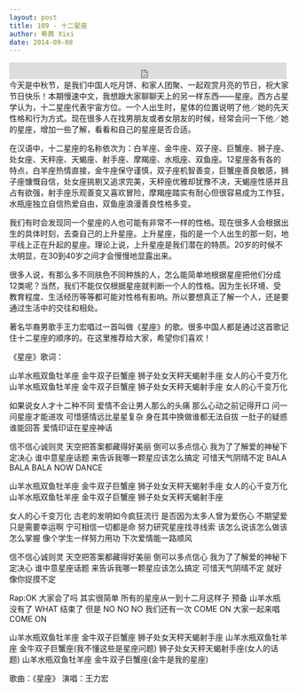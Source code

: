 ```yaml
---
layout: post
title: 109 - 十二星座
author: 希茜 Xixi
date: 2014-09-08
---
```


<iframe src="https://archive.org/embed/slowchinese_201909/Slow_Chinese_109.mp3" width="500" height="30" frameborder="0" webkitallowfullscreen="true" mozallowfullscreen="true" allowfullscreen></iframe>
今天是中秋节，是我们中国人吃月饼、和家人团聚、一起观赏月亮的节日，祝大家节日快乐！本期慢速中文，我想跟大家聊聊天上的另一样东西——星座。西方占星学认为，十二星座代表宇宙方位。一个人出生时，星体的位置说明了他／她的先天性格和行为方式。现在很多人在找男朋友或者女朋友的时候，经常会问一下他／她的星座，增加一些了解，看看和自己的星座是否合适。

在汉语中，十二星座的名称依次为：白羊座、金牛座、双子座、巨蟹座、狮子座、处女座、天秤座、天蝎座、射手座、摩羯座、水瓶座、双鱼座。12星座各有各的特点，白羊座热情直接，金牛座保守谨慎，双子座机智善变，巨蟹座善良敏感，狮子座慷慨自信，处女座挑剔又追求完美，天秤座优雅却犹豫不决，天蝎座性感并且占有欲强，射手座乐观善变又喜欢冒险，摩羯座踏实有耐心但很容易成为工作狂，水瓶座独立自信热爱自由，双鱼座浪漫善良性格多变。

我们有时会发现同一个星座的人也可能有非常不一样的性格。现在很多人会根据出生的具体时刻，去查自己的上升星座。上升星座，指的是一个人出生的那一刻，地平线上正在升起的星座。理论上说，上升星座是我们潜在的特质。20岁的时候不太明显，在30到40岁之间才会慢慢地显露出来。

很多人说，有那么多不同肤色不同种族的人，怎么能简单地根据星座把他们分成12类呢？当然，我们不能仅仅根据星座就判断一个人的性格。因为生长环境、受教育程度、生活经历等等都可能对性格有影响。所以要想真正了解一个人，还是要通过生活中的交往和相处。

著名华裔男歌手王力宏唱过一首叫做《星座》的歌。很多中国人都是通过这首歌记住十二星座的顺序的。在这里推荐给大家，希望你们喜欢！

《星座》歌词：

山羊水瓶双鱼牡羊座
金牛双子巨蟹座
狮子处女天秤天蝎射手座
女人的心千变万化
山羊水瓶双鱼牡羊座
金牛双子巨蟹座
狮子处女天秤天蝎射手座
女人的心千变万化

如果说女人才十二种不同
爱情不会让男人那么的头痛
那么心动之前记得开口
问一问星座才能进攻
可惜感情远比星星复杂
身在其中换做谁都无法自拔
一肚子的疑惑谁能回答
爱情印证在星座神话

信不信心诚则灵
天空把答案都藏得好美丽
倒可以多点信心
我为了了解爱的神秘下定决心
谁中意星座话题
来告诉我哪一颗星应该怎么搞定
可惜天气阴晴不定
BALA BALA BALA NOW DANCE

山羊水瓶双鱼牡羊座
金牛双子巨蟹座
狮子处女天秤天蝎射手座
女人的心千变万化
山羊水瓶双鱼牡羊座
金牛双子巨蟹座
狮子处女天秤天蝎射手座

女人的心千变万化
古老的发明如今疯狂流行
是否因为太多人曾为爱伤心
不期望爱只是需要幸运啊
宁可相信一切都是命
努力研究星座找寻线索
该怎么说该怎么做该怎么掌握
像个学生一样努力用功
下次爱情能一路顺风

信不信心诚则灵
天空把答案都藏得好美丽
倒可以多点信心
我为了了解爱的神秘下定决心
谁中意星座话题
来告诉我哪一颗星应该怎么搞定
可惜天气阴晴不定
就好像你捉摸不定

Rap:OK 大家会了吗 其实很简单
所有的星座从一到十二月这样子
预备 山羊水瓶 没有了 WHAT 结束了
但是 NO NO NO 我们还有一次
COME ON 大家一起来唱 COME ON

山羊水瓶双鱼牡羊座
金牛双子巨蟹座
狮子处女天秤天蝎射手座
山羊水瓶双鱼牡羊座
金牛双子巨蟹座(我不懂这些是星座问题)
狮子处女天秤天蝎射手座(女人的话题)
山羊水瓶双鱼牡羊座
金牛双子巨蟹座(金牛是我的星座)

歌曲：《星座》
 演唱：王力宏

